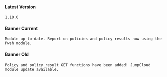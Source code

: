 #### Latest Version

```
1.10.0
```

#### Banner Current

```
Module up-to-date. Report on policies and policy results now using the Pwsh module.
```

#### Banner Old

```
Policy and policy result GET functions have been added! JumpCloud module update available.
```
